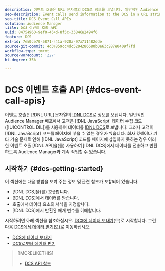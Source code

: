 ```yaml
---
description: 이벤트 호출은 URL 문자열의 DCS로 정보를 보냅니다. 일반적인 Audience Manager 배포에서 고객은 JavaScript 데이터 수집 코드(DIL)를 사용하여 데이터를 DCS로 보냅니다. 그러나 고객이 JavaScript 코드를 페이지에 넣을 수 없는 경우가 있습니다. 회사 정책이나 기타 기술 문제로 인해 JavaScript 코드를 페이지에 삽입하지 못하는 경우, 이러한 이벤트 호출 API를 사용하여 DCS에서 데이터를 전송하고 반환할 수 있도록 Audience Manager를 사용하여 작업을 수행할 수 있습니다.
seo-description: Event calls send information to the DCS in a URL string. In a typical Audience Manager deployment, customers use our JavaScript data collection code (DIL) to send data to the DCS. However, sometimes customers cannot put our JavaScript code on their pages. If company policies or other technical issues prevent you from placing our JavaScript code on your pages, you can still work with Audience Manager to send and return data from DCS with these event call APIs.
seo-title: DCS Event Call APIs
solution: Audience Manager
title: DCS 이벤트 호출 API
uuid: 84754960-9ef0-454d-8f5c-33846e2494f6
feature: DCS
exl-id: 7eb0ce70-5871-441a-920a-97a711482dde
source-git-commit: 4d3c859cc4dc5294286680b0e63c287e0409f7fd
workflow-type: tm+mt
source-wordcount: '227'
ht-degree: 35%

---
```


# DCS 이벤트 호출 API {#dcs-event-call-apis}

이벤트 호출은 [!DNL URL] 문자열의 [!DNL DCS](으)로 정보를 보냅니다. 일반적인 Audience Manager 배포에서 고객은 [!DNL JavaScript] 데이터 수집 코드([!UICONTROL DIL])를 사용하여 데이터를 [!DNL DCS](으)로 보냅니다. 그러나 고객이 [!DNL JavaScript] 코드를 페이지에 넣을 수 없는 경우가 있습니다. 회사 정책이나 기타 기술 문제로 인해 [!DNL JavaScript] 코드를 페이지에 삽입하지 못하는 경우 이러한 이벤트 호출 [!DNL API]을(를) 사용하여 [!DNL DCS]에서 데이터를 전송하고 반환하도록 Audience Manager과 계속 작업할 수 있습니다.

## 시작하기 {#dcs-getting-started}

이 섹션에는 다음 방법을 보여 주는 정보 및 관련 참조가 포함되어 있습니다.

* [!DNL DCS]을(를) 호출합니다.
* [!DNL DCS]에서 데이터를 받습니다.
* 호출에서 데이터 요소의 서식을 지정합니다.
* [!DNL DCS]에서 반환된 매개 변수를 이해합니다.

시작하려면 아래 섹션을 참조하십시오. [DCS에 데이터 보내기](../../../api/dcs-intro/dcs-event-calls/dcs-url-send.md)(으)로 시작합니다. 그런 다음 [DCS에서 데이터 받기](../../../api/dcs-intro/dcs-event-calls/dcs-url-receive.md)(으)로 이동하십시오.

* [DCS에 데이터 보내기](dcs-url-send.md)
* [DCS로부터 데이터 받기](dcs-url-receive.md)

>[!MORELIKETHIS]
>
>* [DCS API 참조](../../../api/dcs-intro/dcs-api-reference/dcs-api-methods.md)
